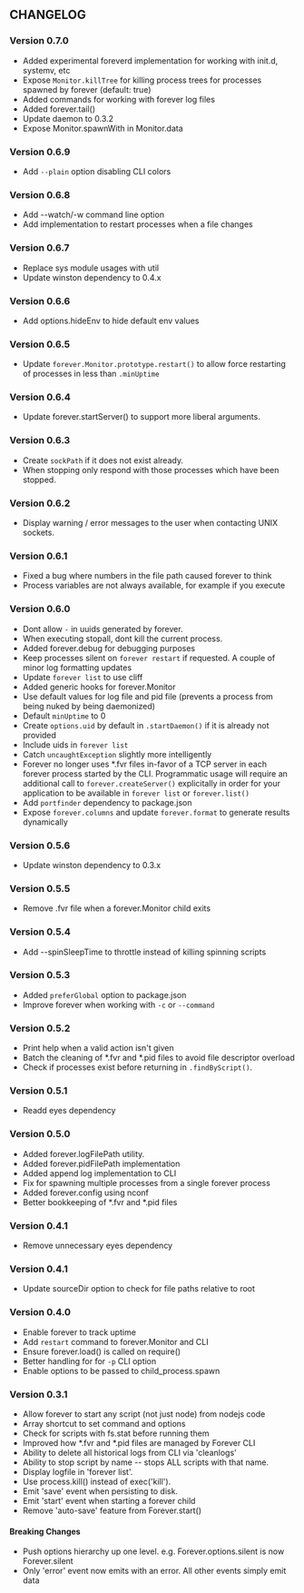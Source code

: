 ## CHANGELOG

### Version 0.7.0

- Added experimental foreverd implementation for working with init.d, systemv, etc
- Expose `Monitor.killTree` for killing process trees for processes spawned by forever (default: true)
- Added commands for working with forever log files
- Added forever.tail()
- Update daemon to 0.3.2
- Expose Monitor.spawnWith in Monitor.data

### Version 0.6.9

- Add `--plain` option disabling CLI colors

### Version 0.6.8

- Add --watch/-w command line option
- Add implementation to restart processes when a file changes

### Version 0.6.7

- Replace sys module usages with util
- Update winston dependency to 0.4.x

### Version 0.6.6

- Add options.hideEnv to hide default env values

### Version 0.6.5

- Update `forever.Monitor.prototype.restart()` to allow force restarting of processes in less than `.minUptime`

### Version 0.6.4

- Update forever.startServer() to support more liberal arguments.

### Version 0.6.3

- Create `sockPath` if it does not exist already. 
- When stopping only respond with those processes which have been stopped.

### Version 0.6.2

- Display warning / error messages to the user when contacting UNIX sockets.

### Version 0.6.1

- Fixed a bug where numbers in the file path caused forever to think
- Process variables are not always available, for example if you execute

### Version 0.6.0

- Dont allow `-` in uuids generated by forever. 
- When executing stopall, dont kill the current process. 
- Added forever.debug for debugging purposes
- Keep processes silent on `forever restart` if requested. A couple of minor log formatting updates
- Update `forever list` to use cliff
- Added generic hooks for forever.Monitor
- Use default values for log file and pid file (prevents a process from being nuked by being daemonized)
- Default `minUptime` to 0
- Create `options.uid` by default in `.startDaemon()` if it is already not provided
- Include uids in `forever list`
- Catch `uncaughtException` slightly more intelligently
- Forever no longer uses *.fvr files in-favor of a TCP server in each forever process started by the CLI. Programmatic usage will require an additional call to `forever.createServer()` explicitally in order for your application to be available in `forever list` or `forever.list()`
- Add `portfinder` dependency to package.json
- Expose `forever.columns` and update `forever.format` to generate results dynamically

### Version 0.5.6

- Update winston dependency to 0.3.x

### Version 0.5.5

- Remove .fvr file when a forever.Monitor child exits

### Version 0.5.4

- Add --spinSleepTime to throttle instead of killing spinning scripts

### Version 0.5.3

- Added `preferGlobal` option to package.json
- Improve forever when working with `-c` or `--command`

### Version 0.5.2

- Print help when a valid action isn't given
- Batch the cleaning of *.fvr and *.pid files to avoid file descriptor overload
- Check if processes exist before returning in `.findByScript()`.

### Version 0.5.1

- Readd eyes dependency

### Version 0.5.0

- Added forever.logFilePath utility.
- Added forever.pidFilePath implementation
- Added append log implementation to CLI
- Fix for spawning multiple processes from a single forever process
- Added forever.config using nconf
- Better bookkeeping of *.fvr and *.pid files

### Version 0.4.1

- Remove unnecessary eyes dependency

### Version 0.4.1

- Update sourceDir option to check for file paths relative to root

### Version 0.4.0 
                                                     
- Enable forever to track uptime                     
- Add `restart` command to forever.Monitor and CLI   
- Ensure forever.load() is called on require()       
- Better handling for for `-p` CLI option            
- Enable options to be passed to child_process.spawn  

### Version 0.3.1

- Allow forever to start any script (not just node) from nodejs code  
- Array shortcut to set command and options                           
- Check for scripts with fs.stat before running them                  
- Improved how *.fvr and *.pid files are managed by Forever CLI       
- Ability to delete all historical logs from CLI via 'cleanlogs'      
- Ability to stop script by name -- stops ALL scripts with that name. 
- Display logfile in 'forever list'.                                  
- Use process.kill() instead of exec('kill').                         
- Emit 'save' event when persisting to disk.                          
- Emit 'start' event when starting a forever child                    
- Remove 'auto-save' feature from Forever.start()                     

#### Breaking Changes
                                                                                         
- Push options hierarchy up one level. e.g. Forever.options.silent is now Forever.silent 
- Only 'error' event now emits with an error. All other events simply emit data           